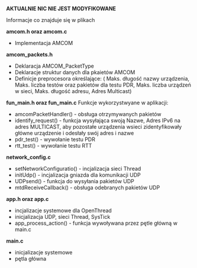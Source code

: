 **AKTUALNIE NIC NIE JEST MODYFIKOWANE**

Informacje co znajduje się w plikach

**amcom.h oraz amcom.c**
- Implementacja AMCOM

**amcom_packets.h**
- Deklaracja AMCOM_PacketType
- Deklaracje struktur danych dla pkaietów AMCOM
- Definicje preprocesora określające: ( Maks. długość nazwy urządzenia, Maks. liczba testów oraz pakietów dla testu PDR, 
                                        Maks. liczba urządzeń w sieci, Maks. długość adresu, Adres Multicast)

**fun_main.h oraz fun_main.c**
Funkcje wykorzystwyane w aplikacji:
- amcomPacketHandler() - obsługa otrzymywanych pakietów
- identify_request() - funkcja wysyłająca swoją Nazwe, Adres IPv6 na adres MULTICAST, aby pozostałe urządzenia wsieci zidentyfikowały główne urządzenie i odesłały swój adres i nazwe
- pdr_test() - wywołanie testu PDR
- rtt_test() - wywołanie testu RTT


**network_config.c**
- setNetworkConfiguratio() - incjalizacja sieci Thread
- initUdp() - incjalizacja gniazda dla komunikacji UDP
- UDPsend() - funkcja do wysyłania pakietów UDP
- mtdReceiveCallback() - obsługa odebranych pakietów UDP

**app.h oraz app.c**
- incjalizacje systemowe dla OpenThread
- inicjalizacja UDP, sieci Thread,  SysTick
- app_process_action() - funkcja wywoływana przez pętle główną w main.c

**main.c**
- inicjalizacje systemowe
- pętla główna
